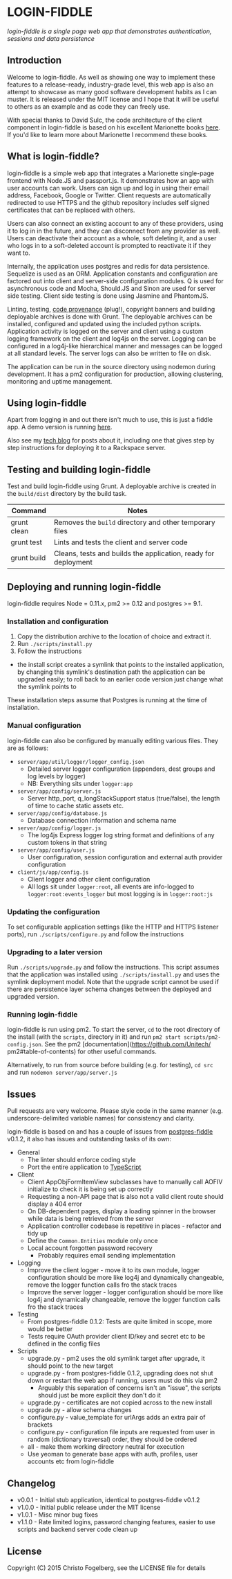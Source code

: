# LOGIN-FIDDLE

*login-fiddle is a single page web app that demonstrates authentication, sessions and data persistence*

## Introduction

Welcome to login-fiddle. As well as showing one way to implement these features to a release-ready, industry-grade level, this web app is also an attempt to showcase as many good software development habits as I can muster. It is released under the MIT license and I hope that it will be useful to others as an example and as code they can freely use.

With special thanks to David Sulc, the code architecture of the client component in login-fiddle is based on his excellent Marionette books [here](https://leanpub.com/u/davidsulc). If you'd like to learn more about Marionette I recommend these books.

## What is login-fiddle?

login-fiddle is a simple web app that integrates a Marionette single-page frontend with Node.JS and passport.js. It demonstrates how an app with user accounts can work. Users can sign up and log in using their email address, Facebook, Google or Twitter. Client requests are automatically redirected to use HTTPS and the github repository includes self signed certificates that can be replaced with others.

Users can also connect an existing account to any of these providers, using it to log in in the future, and they can disconnect from any provider as well. Users can deactivate their account as a whole, soft deleting it, and a user who logs in to a soft-deleted account is prompted to reactivate it if they want to.

Internally, the application uses postgres and redis for data persistence. Sequelize is used as an ORM. Application constants and configuration are factored out into client and server-side configuration modules. Q is used for asynchronous code and Mocha, Should.JS and Sinon are used for server side testing. Client side testing is done using Jasmine and PhantomJS.

Linting, testing, [code provenance](https://www.npmjs.com/package/grunt-version-file) (plug!), copyright banners and building deployable archives is done with Grunt. The deployable archives can be installed, configured and updated using the included python scripts. Application activity is logged on the server and client using a custom logging framework on the client and log4js on the server. Logging can be configured in a log4j-like hierarchical manner and messages can be logged at all standard levels. The server logs can also be written to file on disk.

The application can be run in the source directory using nodemon during development. It has a pm2 configuration for production, allowing clustering, monitoring and uptime management.

## Using login-fiddle

Apart from logging in and out there isn't much to use, this is just a fiddle app. A demo version is running [here](https://loginfiddle.mooo.com:27974).

Also see my [tech blog](https://qualocustech.wordpress.com/tag/login-fiddle/) for posts about it, including one that gives step by step instructions for deploying it to a Rackspace server.

## Testing and building login-fiddle

Test and build login-fiddle using Grunt. A deployable archive is created in the `build/dist` directory by the build task.

Command                     | Notes
----------------------------|---------------------------------------------------------------------
grunt clean                 | Removes the `build` directory and other temporary files
grunt test                  | Lints and tests the client and server code
grunt build                 | Cleans, tests and builds the application, ready for deployment

## Deploying and running login-fiddle

login-fiddle requires Node = 0.11.x, pm2 >= 0.12 and postgres >= 9.1.

### Installation and configuration

1. Copy the distribution archive to the location of choice and extract it.
2. Run `./scripts/install.py`
3. Follow the instructions
  - the install script creates a symlink that points to the installed application, by changing this symlink's destination path the application can be upgraded easily; to roll back to an earlier code version just change what the symlink points to

These installation steps assume that Postgres is running at the time of installation.

### Manual configuration

login-fiddle can also be configured by manually editing various files. They are as follows:

- `server/app/util/logger/logger_config.json`
  - Detailed server logger configuration (appenders, dest groups and log levels by logger)
  - NB: Everything sits under `logger:app`
- `server/app/config/server.js`
  - Server http_port, q_longStackSupport status (true/false), the length of time to cache static assets etc.
- `server/app/config/database.js`
  - Database connection information and schema name
- `server/app/config/logger.js`
  - The log4js Express logger log string format and definitions of any custom tokens in that string
- `server/app/config/user.js`
  - User configuration, session configuration and external auth provider configuration
- `client/js/app/config.js`
  - Client logger and other client configuration
  - All logs sit under `logger:root`, all events are info-logged to `logger:root:events_logger` but most logging is in `logger:root:js`

### Updating the configuration

To set configurable application settings (like the HTTP and HTTPS listener ports), run `./scripts/configure.py` and follow the instructions

### Upgrading to a later version

Run `./scripts/upgrade.py` and follow the instructions. This script assumes that the application was installed using `./scripts/install.py` and uses the symlink deployment model. Note that the upgrade script cannot be used if there are
persistence layer schema changes between the deployed and upgraded version.

### Running login-fiddle

login-fiddle is run using pm2. To start the server, `cd` to the root directory of the install (with the `scripts`,
directory in it) and run `pm2 start scripts/pm2-config.json`. See the pm2 [documentation](https://github.com/Unitech/
pm2#table-of-contents) for other useful commands.

Alternatively, to run from source before building (e.g. for testing), `cd src` and run `nodemon server/app/server.js`

## Issues

Pull requests are very welcome. Please style code in the same manner (e.g. underscore-delimited variable names) for consistency and clarity.

login-fiddle is based on  and has a couple of issues from [postgres-fiddle](https://github.com/cfogelberg/postgres-fiddle) v0.1.2, it also has issues and outstanding tasks of its own:

- General
  - The linter should enforce coding style
  - Port the entire application to [TypeScript](http://www.typescriptlang.org/)
- Client
  - Client AppObjFormItemView subclasses have to manually call AOFIV initialize to check it is being set up correctly
  - Requesting a non-API page that is also not a valid client route should display a 404 error
  - On DB-dependent pages, display a loading spinner in the browser while data is being retrieved from the server
  - Application controller codebase is repetitive in places - refactor and tidy up
  - Define the `Common.Entities` module only once
  - Local account forgotten password recovery
    - Probably requires email sending implementation
- Logging
  - Improve the client logger - move it to its own module, logger configuration should be more like log4j and dynamically changeable, remove the logger function calls fro the stack traces
  - Improve the server logger - logger configuration should be more like log4j and dynamically changeable, remove the logger function calls fro the stack traces
- Testing
  - From postgres-fiddle 0.1.2: Tests are quite limited in scope, more would be better
  - Tests require OAuth provider client ID/key and secret etc to be defined in the config files
- Scripts
  - upgrade.py - pm2 uses the old symlink target after upgrade, it should point to the new target
  - upgrade.py - from postgres-fiddle 0.1.2, upgrading does not shut down or restart the web app if running, users must do this via pm2
    - Arguably this separation of concerns isn't an "issue", the scripts should just be more explicit they don't do it
  - upgrade.py - certificates are not copied across to the new install
  - upgrade.py - allow schema changes
  - configure.py - value_template for urlArgs adds an extra pair of brackets
  - configure.py - configuration file inputs are requested from user in random (dictionary traversal) order, they should be ordered
  - all - make them working directory neutral for execution
  - Use yeoman to generate base apps with auth, profiles, user accounts etc from login-fiddle

## Changelog

- v0.0.1 - Initial stub application, identical to postgres-fiddle v0.1.2
- v1.0.0 - Initial public release under the MIT license
- v1.0.1 - Misc minor bug fixes
- v1.1.0 - Rate limited logins, password changing features, easier to use scripts and backend server code clean up

## License

Copyright (C) 2015 Christo Fogelberg, see the LICENSE file for details
